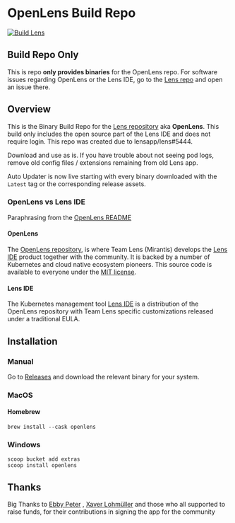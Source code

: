 # OpenLens Build Repo

[![Build Lens](https://github.com/MuhammedKalkan/OpenLens/actions/workflows/main.yml/badge.svg)](https://github.com/MuhammedKalkan/OpenLens/actions/workflows/main.yml)

##  Build Repo Only
This is repo **only provides binaries** for the OpenLens repo. For software issues regarding OpenLens or the Lens IDE, go to the [Lens repo](https://github.com/lensapp/lens/issues) and open an issue there.

## Overview

This is the Binary Build Repo for the [Lens repository](https://github.com/lensapp/lens.git) aka **OpenLens**. This build only includes the open source part of the Lens IDE and does not require login. This repo was created due to lensapp/lens#5444.

Download and use as is. If you have trouble about not seeing pod logs, remove old config files / extensions remaining from old Lens app.

Auto Updater is now live starting with every binary downloaded with the `Latest` tag or the corresponding release assets.

### OpenLens vs Lens IDE
Paraphrasing from the [OpenLens README](https://github.com/lensapp/lens#readme)

#### OpenLens
The [OpenLens repository](https://github.com/lensapp/lens.git), is where Team Lens (Mirantis) develops the [Lens IDE](https://k8slens.dev/) product together with the community. It is backed by a number of Kubernetes and cloud native ecosystem pioneers. This source code is available to everyone under the [MIT license](https://github.com/lensapp/lens/blob/master/LICENSE).

#### Lens IDE
The Kubernetes management tool [Lens IDE](https://k8slens.dev/) is a distribution of the OpenLens repository with Team Lens specific customizations released under a traditional EULA.

## Installation

### Manual
Go to [Releases](https://github.com/MuhammedKalkan/OpenLens/releases) and download the relevant binary for your system.

### MacOS
#### Homebrew
```
brew install --cask openlens
```
### Windows
```
scoop bucket add extras
scoop install openlens
```

## Thanks
Big Thanks to
[Ebby Peter](https://github.com/ebbypeter)
,
[Xaver Lohmüller](https://github.com/xavierLowmiller)
and those who all supported to raise funds, for their contributions in signing the app for the community
